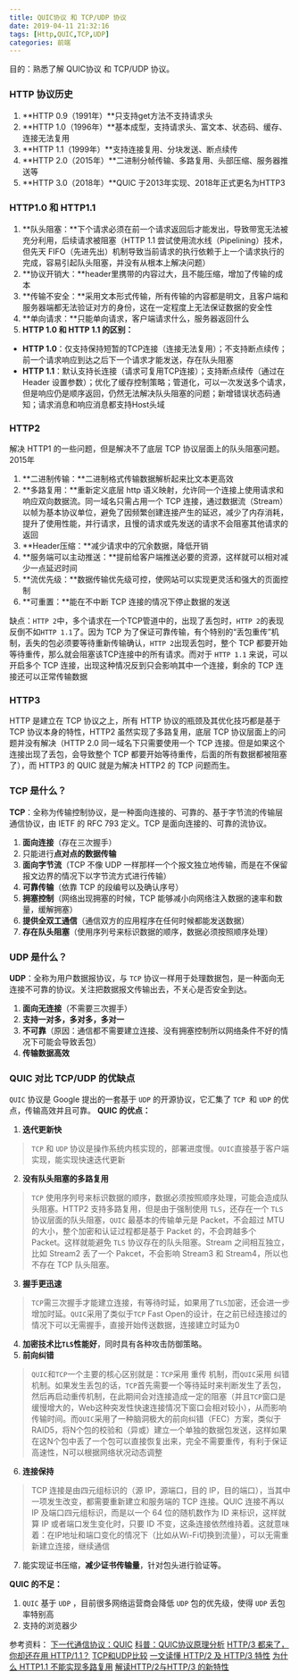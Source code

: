 ```yaml
---
title: QUIC协议 和 TCP/UDP 协议
date: 2019-04-11 21:32:16
tags: [Http,QUIC,TCP,UDP]
categories: 前端
---
```


目的：熟悉了解 QUIC协议 和 TCP/UDP 协议。
<escape><!-- more --></escape>

### HTTP 协议历史
1. **HTTP 0.9（1991年）**只支持get方法不支持请求头
2. **HTTP 1.0（1996年）**基本成型，支持请求头、富文本、状态码、缓存、连接无法复用
3. **HTTP 1.1（1999年）**支持连接复用、分块发送、断点续传
4. **HTTP 2.0（2015年）**二进制分帧传输、多路复用、头部压缩、服务器推送等
5. **HTTP 3.0（2018年）**QUIC 于2013年实现、2018年正式更名为HTTP3

### HTTP1.0 和 HTTP1.1
1. **队头阻塞：**下个请求必须在前一个请求返回后才能发出，导致带宽无法被充分利用，后续请求被阻塞（HTTP 1.1 尝试使用流水线（Pipelining）技术，但先天 FIFO（先进先出）机制导致当前请求的执行依赖于上一个请求执行的完成，容易引起队头阻塞，并没有从根本上解决问题）
2. **协议开销大：**header里携带的内容过大，且不能压缩，增加了传输的成本
3. **传输不安全：**采用文本形式传输，所有传输的内容都是明文，且客户端和服务器端都无法验证对方的身份，这在一定程度上无法保证数据的安全性
4. **单向请求：**只能单向请求，客户端请求什么，服务器返回什么
5. **HTTP 1.0 和 HTTP 1.1 的区别：**
* **HTTP 1.0**：仅支持保持短暂的TCP连接（连接无法复用）；不支持断点续传；前一个请求响应到达之后下一个请求才能发送，存在队头阻塞
* **HTTP 1.1**：默认支持长连接（请求可复用TCP连接）；支持断点续传（通过在 Header 设置参数）；优化了缓存控制策略；管道化，可以一次发送多个请求，但是响应仍是顺序返回，仍然无法解决队头阻塞的问题；新增错误状态码通知；请求消息和响应消息都支持Host头域


### HTTP2
解决 HTTP1 的一些问题，但是解决不了底层 TCP 协议层面上的队头阻塞问题。2015年
1. **二进制传输：**二进制格式传输数据解析起来比文本更高效
2. **多路复用：**重新定义底层 http 语义映射，允许同一个连接上使用请求和响应双向数据流。同一域名只需占用一个 TCP 连接，通过数据流（Stream）以帧为基本协议单位，避免了因频繁创建连接产生的延迟，减少了内存消耗，提升了使用性能，并行请求，且慢的请求或先发送的请求不会阻塞其他请求的返回
3. **Header压缩：**减少请求中的冗余数据，降低开销
4. **服务端可以主动推送：**提前给客户端推送必要的资源，这样就可以相对减少一点延迟时间
5. **流优先级：**数据传输优先级可控，使网站可以实现更灵活和强大的页面控制
6. **可重置：**能在不中断 TCP 连接的情况下停止数据的发送

缺点：`HTTP 2`中，多个请求在一个TCP管道中的，出现了丢包时，`HTTP 2`的表现反倒不如`HTTP 1.1`了。因为 TCP 为了保证可靠传输，有个特别的“丢包重传”机制，丢失的包必须要等待重新传输确认，`HTTP 2`出现丢包时，整个 TCP 都要开始等待重传，那么就会阻塞该TCP连接中的所有请求。而对于 `HTTP 1.1` 来说，可以开启多个 TCP 连接，出现这种情况反到只会影响其中一个连接，剩余的 TCP 连接还可以正常传输数据

### HTTP3
HTTP 是建立在 TCP 协议之上，所有 HTTP 协议的瓶颈及其优化技巧都是基于 TCP 协议本身的特性，HTTP2 虽然实现了多路复用，底层 TCP 协议层面上的问题并没有解决（HTTP 2.0 同一域名下只需要使用一个 TCP 连接。但是如果这个连接出现了丢包，会导致整个 TCP 都要开始等待重传，后面的所有数据都被阻塞了），而 HTTP3 的 QUIC 就是为解决 HTTP2 的 TCP 问题而生。

### TCP 是什么？
**TCP**：全称为传输控制协议，是一种面向连接的、可靠的、基于字节流的传输层通信协议，由 IETF 的 RFC 793 定义。TCP 是面向连接的、可靠的流协议。
1. **面向连接**（存在三次握手）
2. 只能进行**点对点的数据传输**
3. **面向字节流**（TCP 不像 UDP 一样那样一个个报文独立地传输，而是在不保留报文边界的情况下以字节流方式进行传输）
4. **可靠传输**（依靠 TCP 的段编号以及确认序号）
5. **拥塞控制**（网络出现拥塞的时候，TCP 能够减小向网络注入数据的速率和数量，缓解拥塞）
6. **提供全双工通信**（通信双方的应用程序在任何时候都能发送数据）
7. **存在队头阻塞**（使用序列号来标识数据的顺序，数据必须按照顺序处理）

### UDP 是什么？
**UDP**：全称为用户数据报协议，与 `TCP` 协议一样用于处理数据包，是一种面向无连接不可靠的协议。关注把数据报文传输出去，不关心是否安全到达。
1. **面向无连接**（不需要三次握手）
2. **支持一对多，多对多，多对一**
3. **不可靠**（原因：通信都不需要建立连接、没有拥塞控制所以网络条件不好的情况下可能会导致丢包）
4. **传输数据高效**

### QUIC 对比 TCP/UDP 的优缺点
`QUIC` 协议是 Google 提出的一套基于 `UDP` 的开源协议，它汇集了 `TCP `和 `UDP` 的优点，传输高效并且可靠。
**QUIC 的优点：**
1. **迭代更新快**
>`TCP` 和 `UDP` 协议是操作系统内核实现的，部署进度慢。`QUIC`直接基于客户端实现，能实现快速迭代更新
2. **没有队头阻塞的多路复用**
>`TCP` 使用序列号来标识数据的顺序，数据必须按照顺序处理，可能会造成队头阻塞。HTTP2 支持多路复用，但是由于强制使用 `TLS`，还存在一个 `TLS` 协议层面的队头阻塞，`QUIC` 最基本的传输单元是 Packet，不会超过 MTU 的大小，整个加密和认证过程都是基于 Packet 的，不会跨越多个 Packet。这样就能避免 `TLS` 协议存在的队头阻塞。Stream 之间相互独立，比如 Stream2 丢了一个 Pakcet，不会影响 Stream3 和 Stream4，所以也不存在 TCP 队头阻塞。
3. **握手更迅速**
>`TCP`需三次握手才能建立连接，有等待时延，如果用了`TLS`加密，还会进一步增加时延。`QUIC`采用了类似于`TCP` Fast Open的设计，在之前已经连接过的情况下可以无需握手，直接开始传送数据，连接建立时延为0
4. **加密技术比`TLS`性能好**，同时具有各种攻击防御策略。
5. **前向纠错**
>`QUIC`和`TCP`一个主要的核心区别就是：`TCP`采用 重传 机制，而`QUIC`采用 纠错 机制。如果发生丢包的话，`TCP`首先需要一个等待延时来判断发生了丢包，然后再启动重传机制，在此期间会对连接造成一定的阻塞（并且`TCP`窗口是缓慢增大的，Web这种突发性快速连接情况下窗口会相对较小），从而影响传输时间。而`QUIC`采用了一种脑洞极大的前向纠错（FEC）方案，类似于RAID5，将N个包的校验和（异或）建立一个单独的数据包发送，这样如果在这N个包中丢了一个包可以直接恢复出来，完全不需要重传，有利于保证高速性，N可以根据网络状况动态调整
6. **连接保持**
>TCP 连接是由四元组标识的（源 IP，源端口，目的 IP，目的端口），当其中一项发生改变，都需要重新建立和服务端的 TCP 连接。QUIC 连接不再以 IP 及端口四元组标识，而是以一个 64 位的随机数作为 ID 来标识，这样就算 IP 或者端口发生变化时，只要 ID 不变，这条连接依然维持着。这就意味着：在IP地址和端口变化的情况下（比如从Wi-Fi切换到流量），可以无需重新建立连接，继续通信
7. 能实现证书压缩，**减少证书传输量**，针对包头进行验证等。

**QUIC 的不足：**
1. `QUIC` 基于 `UDP` ，目前很多网络运营商会降低 `UDP` 包的优先级，使得 `UDP` 丢包率特别高
2. 支持的浏览器少




参考资料：
[下一代通信协议：QUIC](https://juejin.im/post/5a67e8d5f265da3e303ca6fe)
[科普：QUIC协议原理分析](https://zhuanlan.zhihu.com/p/32553477)
[HTTP/3 都来了，你却还在用 HTTP/1.1？](https://mp.weixin.qq.com/s?__biz=MzI4NzEyMjUxMA==&mid=2649068604&idx=1&sn=9d34b782a5d7c147e108f1af1c0fbc23&chksm=f3c3411dc4b4c80b7e8a72013a7b884e21814f6bcbc6f0ea8752ff6c434b93005efc854520ef&xtrack=1&scene=0&subscene=131&clicktime=1552095539&ascene=7&devic)
[TCP和UDP比较](https://github.com/ljianshu/Blog/issues/61)
[一文读懂 HTTP/2 及 HTTP/3 特性](https://blog.fundebug.com/2019/03/07/understand-http2-and-http3/)
[为什么 HTTP1.1 不能实现多路复用](https://github.com/Advanced-Frontend/Daily-Interview-Question/issues/290)
[解读HTTP/2与HTTP/3 的新特性](https://mp.weixin.qq.com/s/sakIv-NidqkO1tviBHxtWQ)